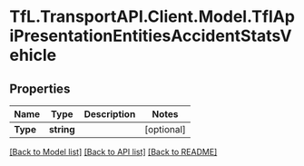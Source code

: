 # TfL.TransportAPI.Client.Model.TflApiPresentationEntitiesAccidentStatsVehicle
## Properties

Name | Type | Description | Notes
------------ | ------------- | ------------- | -------------
**Type** | **string** |  | [optional] 

[[Back to Model list]](../../TfL.TransportAPI.Client/docs/README.md#documentation-for-models) [[Back to API list]](../../TfL.TransportAPI.Client/docs/README.md#documentation-for-api-endpoints) [[Back to README]](../../TfL.TransportAPI.Client/docs/README.md)

